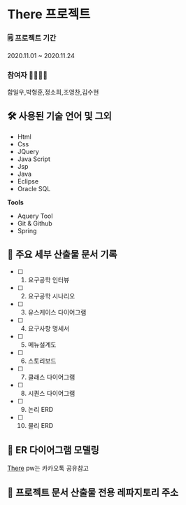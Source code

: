 # There 프로젝트

### 🗒 프로젝트 기간 
2020.11.01 ~ 2020.11.24  

### 참여자 🙍‍♀️🙍‍♂️
함일우,박형훈,정소희,조영찬,김수현


## 🛠 사용된 기술 언어 및 그외
- Html
- Css
- JQuery
- Java Script
- Jsp
- Java
- Eclipse
- Oracle SQL

**Tools**
- Aquery Tool
- Git & Github  
- Spring

## 📌 주요 세부 산출물 문서 기록
- [ ] 1) 요구공학 인터뷰
- [ ] 2) 요구공학 시나리오
- [ ] 3) 유스케이스 다이어그램
- [ ] 4) 요구사항 명세서
- [ ] 5) 메뉴설계도
- [ ] 6) 스토리보드
- [ ] 7) 클래스 다이어그램
- [ ] 8) 시퀀스 다이어그램
- [ ] 9) 논리 ERD
- [ ] 10) 물리 ERD  

## 🔗 ER 다이어그램 모델링
[There](https://aquerytool.com/aquerymain/index/?rurl=d5c5c618-385a-41ae-8237-e31a3fc183d3&)
pw는 카카오톡 공유참고

## 🔗 프로젝트 문서 산출물 전용 레파지토리 주소



